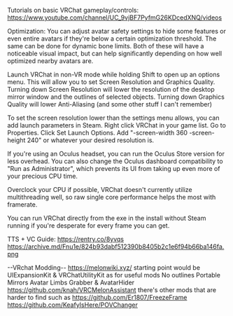 Tutorials on basic VRChat gameplay/controls:
https://www.youtube.com/channel/UC_9vjBF7PyfmG26KDcedXNQ/videos

Optimization:
You can adjust avatar safety settings to hide some features or even entire avatars if they're below a certain optimization threshold.
The same can be done for dynamic bone limits.
Both of these will have a noticeable visual impact, but can help significantly depending on how well optimized nearby avatars are.

Launch VRChat in non-VR mode while holding Shift to open up an options menu.
This will allow you to set Screen Resolution and Graphics Quality.
Turning down Screen Resolution will lower the resolution of the desktop mirror window and the outlines of selected objects.
Turning down Graphics Quality will lower Anti-Aliasing (and some other stuff I can't remember)

To set the screen resolution lower than the settings menu allows, you can add launch parameters in Steam.
Right click VRChat in your game list.
Go to Properties.
Click Set Launch Options.
Add "-screen-width 360 -screen-height 240" or whatever your desired resolution is.

If you're using an Oculus headset, you can run the Oculus Store version for less overhead.
You can also change the Oculus dashboard compatibility to "Run as Administrator", which prevents its UI from taking up even more of your precious CPU time.

Overclock your CPU if possible, VRChat doesn't currently utilize multithreading well, so raw single core performance helps the most with framerate.

You can run VRChat directly from the exe in the install without Steam running if you're desperate for every frame you can get.

TTS + VC Guide:
https://rentry.co/8yvqs
https://archive.md/Fnu1e/824b93dabf512390b8405b2c1e6f94b66ba146fa.png

--VRchat Modding--
https://melonwiki.xyz/
starting point would be UIExpansionKit & VRChatUtilityKit
as for useful mods No outlines Portable Mirrors Avatar Limbs Grabber & AvatarHider
https://github.com/knah/VRCMelonAssistant
there's other mods that are harder to find such as
https://github.com/Er1807/FreezeFrame
https://github.com/KeafyIsHere/POVChanger
